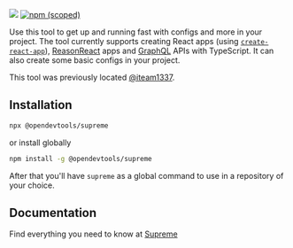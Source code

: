 [![](https://github.com/opendevtools/supreme/workflows/Release/badge.svg)](https://github.com/opendevtools/supreme/actions?workflow=Release)
[![npm (scoped)](https://img.shields.io/npm/v/@opendevtools/supreme)](https://npm.im/@opendevtools/supreme)

Use this tool to get up and running fast with configs and more in your project.
The tool currently supports creating React apps (using [`create-react-app`](https://facebook.github.io/create-react-app)), [ReasonReact](https://reasonml.github.io/reason-react/) apps and [GraphQL](https://graphql.org/) APIs with TypeScript. It can also create some basic configs in your project.

This tool was previously located [@iteam1337](https://github.com/iteam1337).

## Installation

```bash
npx @opendevtools/supreme
```

or install globally

```bash
npm install -g @opendevtools/supreme
```

After that you'll have `supreme` as a global command to use in a repository of your choice.

## Documentation

Find everything you need to know at [Supreme](https://opendevtools.github.io/#/supreme)
